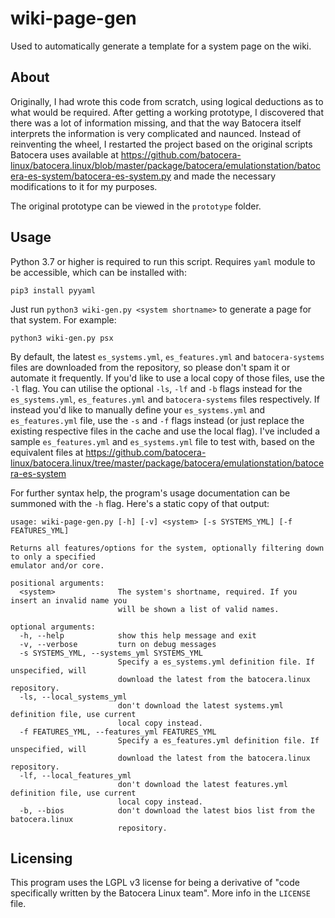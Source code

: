 # wiki-page-gen
 Used to automatically generate a template for a system page on the wiki.

## About

 Originally, I had wrote this code from scratch, using logical deductions as to what would be required. After getting a working prototype, I discovered that there was a lot of information missing, and that the way Batocera itself interprets the information is very complicated and naunced. Instead of reinventing the wheel, I restarted the project based on the original scripts Batocera uses available at https://github.com/batocera-linux/batocera.linux/blob/master/package/batocera/emulationstation/batocera-es-system/batocera-es-system.py and made the necessary modifications to it for my purposes.

 The original prototype can be viewed in the `prototype` folder.

## Usage

 Python 3.7 or higher is required to run this script. Requires `yaml` module to be accessible, which can be installed with:

```
pip3 install pyyaml
```

Just run `python3 wiki-gen.py <system shortname>` to generate a page for that system. For example:

```python3 wiki-gen.py psx```

By default, the latest `es_systems.yml`, `es_features.yml` and `batocera-systems` files are downloaded from the repository, so please don't spam it or automate it frequently. If you'd like to use a local copy of those files, use the `-l` flag. You can utilise the optional `-ls`, `-lf` and `-b` flags instead for the `es_systems.yml`, `es_features.yml` and `batocera-systems` files respectively. If instead you'd like to manually define your `es_systems.yml` and `es_features.yml` file, use the `-s` and `-f` flags instead (or just replace the existing respective files in the cache and use the local flag). I've included a sample `es_features.yml` and `es_systems.yml` file to test with, based on the equivalent files at https://github.com/batocera-linux/batocera.linux/tree/master/package/batocera/emulationstation/batocera-es-system

For further syntax help, the program's usage documentation can be summoned with the `-h` flag. Here's a static copy of that output:

```
usage: wiki-page-gen.py [-h] [-v] <system> [-s SYSTEMS_YML] [-f FEATURES_YML]

Returns all features/options for the system, optionally filtering down to only a specified
emulator and/or core.

positional arguments:
  <system>              The system's shortname, required. If you insert an invalid name you
                        will be shown a list of valid names.

optional arguments:
  -h, --help            show this help message and exit
  -v, --verbose         turn on debug messages
  -s SYSTEMS_YML, --systems_yml SYSTEMS_YML
                        Specify a es_systems.yml definition file. If unspecified, will
                        download the latest from the batocera.linux repository.
  -ls, --local_systems_yml
                        don't download the latest systems.yml definition file, use current
                        local copy instead.
  -f FEATURES_YML, --features_yml FEATURES_YML
                        Specify a es_features.yml definition file. If unspecified, will
                        download the latest from the batocera.linux repository.
  -lf, --local_features_yml
                        don't download the latest features.yml definition file, use current
                        local copy instead.
  -b, --bios            don't download the latest bios list from the batocera.linux
                        repository.
```

## Licensing
 This program uses the LGPL v3 license for being a derivative of "code specifically written by the Batocera Linux team". More info in the `LICENSE` file.
